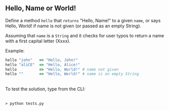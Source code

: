 ## Hello, Name or World!
<p align="justify">
    
Define a method `hello`  that `returns` "Hello, Name!" to a given `name`, or says Hello, World! if name is not given (or passed as an empty String). <br/>

Assuming that `name` is a `String` and it checks for user typos to return a name with a first capital letter (Xxxx).

Example:
```ruby
hello "john"   => "Hello, John!"
hello "aliCE"  => "Hello, Alice!"
hello          => "Hello, World!" # name not given
hello ""       => "Hello, World!" # name is an empty String
```
<br/>
To test the solution, type from the CLI: <br/><br/>

    > python tests.py

</p>
